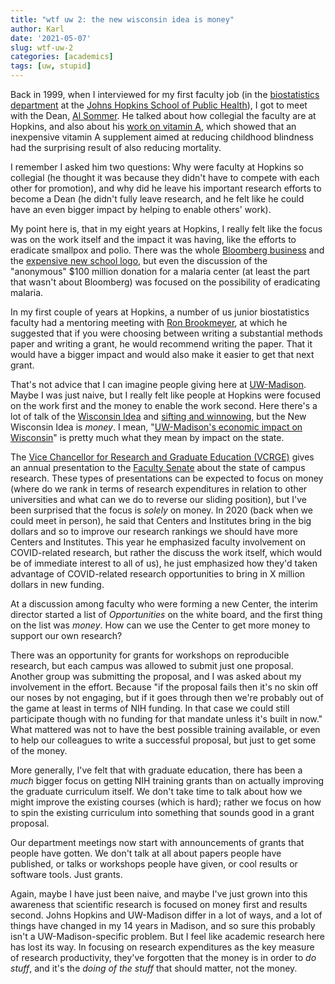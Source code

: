 ```yaml
---
title: "wtf uw 2: the new wisconsin idea is money"
author: Karl
date: '2021-05-07'
slug: wtf-uw-2
categories: [academics]
tags: [uw, stupid]
---
```


Back in 1999, when I interviewed for my first faculty job (in the
[biostatistics
department](https://www.jhsph.edu/departments/biostatistics/) at the
[Johns Hopkins School of Public Health](https://www.jhsph.edu)), I got
to meet with the Dean, [Al
Sommer](https://en.wikipedia.org/wiki/Alfred_Sommer).
He talked about how collegial the faculty are at
Hopkins, and also about his [work on vitamin
A](https://doi.org/10.1016%2Fs0140-6736%2886%2991157-8), which showed
that an inexpensive vitamin A supplement aimed at reducing childhood
blindness had the surprising result of also reducing mortality.

I remember I asked him two questions: Why were faculty at Hopkins so
collegial (he thought it was because they didn't have to compete with each
other for promotion), and why did he leave his important research efforts to
become a Dean (he didn't fully leave research, and he felt like he
could have an even bigger impact by helping to enable others' work).

My point here is, that in my eight years at Hopkins, I really felt
like the focus was on the work itself and the impact it was having,
like the efforts to eradicate smallpox and polio. There was the
whole [Bloomberg
business](https://www.jhsph.edu/news/news-releases/2001/bloomberg-name.html)
and the [expensive new school
logo](https://kbroman.org/blog/2012/11/16/the-hopkins-sph-logo-part-1/),
but even the discussion of the "anonymous" $100 million donation for a
malaria center (at least the part that wasn't about
Bloomberg) was focused on the possibility of eradicating malaria.

In my first couple of years at Hopkins, a number of us junior
biostatistics faculty had a mentoring meeting with [Ron
Brookmeyer](https://ph.ucla.edu/faculty/brookmeyer), at which he suggested
that if you were choosing between writing a substantial methods paper
and writing a grant, he would recommend writing the paper. That it
would have a bigger impact and would also make it easier to get that
next grant.

That's not advice that I can imagine people giving here at
[UW-Madison](https://www.wisc.edu). Maybe I was just naive, but I
really felt like people at Hopkins were focused on the work first and
the money to enable the work second. Here there's a lot of talk of the
[Wisconsin Idea](https://www.wisc.edu/wisconsin-idea/) and [sifting
and
winnowing](https://news.wisc.edu/sifting-and-winnowing-turns-125/),
but the New Wisconsin Idea is _money_. I mean, "[UW-Madison's economic
impact on
Wisconsin](https://news.wisc.edu/uw-madisons-economic-impact-to-wisconsin-15-billion-annually-study-says/)"
is pretty much what they mean by impact on the state.

The [Vice Chancellor for Research and Graduate Education
(VCRGE)](https://research.wisc.edu/about/leadership/) gives an annual
presentation to the [Faculty
Senate](https://secfac.wisc.edu/governance/faculty-senate/) about
the state of campus research.
These types of presentations can be expected to focus on money (where do we rank in terms of
research expenditures in relation to other universities and what can
we do to reverse our sliding position), but I've been surprised that
the focus is _solely_ on money.
In 2020 (back when we could meet in person), he said that
Centers and Institutes bring in the big dollars and so to improve our
research rankings we should have more Centers and Institutes. This
year he emphasized faculty involvement on COVID-related research,
but rather the discuss the work itself, which would be of immediate
interest to all of us), he just emphasized how
they'd taken advantage of COVID-related research
opportunities to bring in X million dollars in new funding.

At a discussion among faculty who were forming a new Center, the interim director
started a list of _Opportunities_ on the white board, and the first
thing on the list was _money_. How can we use the Center to get
more money to support our own research?

There was an opportunity for grants for workshops on reproducible research,
but each campus was allowed to submit just one proposal. Another group
was submitting the proposal, and I was asked about my involvement in the effort.
Because "if the proposal fails then it's no skin off
our noses by not engaging, but if it goes through then we're probably
out of the game at least in terms of NIH funding. In that case we
could still participate though with no funding for that mandate unless
it's built in now." What mattered was not to have the best
possible training available, or even to help our colleagues to
write a successful proposal, but just to get some of the money.

More generally, I've felt that with graduate education, there has been
a _much_ bigger focus on getting NIH training grants than on actually
improving the graduate curriculum itself. We don't take time to talk
about how we might improve the existing courses (which is hard);
rather we focus on how to spin the existing curriculum into something
that sounds good in a grant proposal.

Our department meetings now start with announcements of grants that
people have gotten. We don't talk at all about papers people have
published, or talks or workshops people have given, or cool results or
software tools. Just grants.

Again, maybe I have just been naive, and maybe I've just grown into
this awareness that scientific research is focused on money first and
results second. Johns Hopkins and UW-Madison differ in a lot of
ways, and a lot of things have changed in my 14 years in Madison, and so
sure this probably isn't a UW-Madison-specific problem. But I feel
like academic research here has lost its way. In focusing on
research expenditures as the key measure of research productivity,
they've forgotten that the money is in order to _do stuff_, and it's the
_doing of the stuff_ that should matter, not the money.
